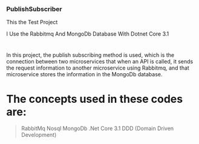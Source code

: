 ### PublishSubscriber

This the Test Project

I Use the Rabbitmq And MongoDb Database With Dotnet Core 3.1 

# 
In this project, the publish subscribing method is used, which is the connection between two microservices that when an API is called, it sends the request information to another microservice using Rabbitmq, and that microservice stores the information in the MongoDb database.


# The concepts used in these codes are:

> RabbitMq 
> Nosql MongoDb
> .Net Core 3.1
> DDD (Domain Driven Development)
